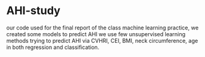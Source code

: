# AHI-study
our code used for the final report of the class machine learning practice, we created some models to predict AHI
we use few unsupervised learning  methods trying to predict AHI via CVHRI, CEI, BMI, neck circumference, age in both regression and classification.
